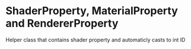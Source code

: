 # ShaderProperty, MaterialProperty and RendererProperty

Helper class that contains shader property and automaticly casts to int ID
